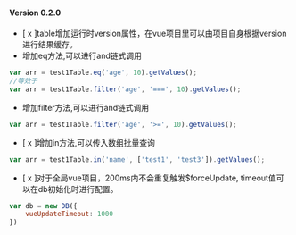 #### Version 0.2.0

- [ x ]table增加运行时version属性，在vue项目里可以由项目自身根据version进行结果缓存。
- 增加eq方法,可以进行and链式调用
```js
var arr = test1Table.eq('age', 10).getValues();
//等效于
var arr = test1Table.filter('age', '===', 10).getValues();
```
- 增加filter方法,可以进行and链式调用
```js
var arr = test1Table.filter('age', '>=', 10).getValues();


```
- [ x ]增加in方法,可以传入数组批量查询
```js
var arr = test1Table.in('name', ['test1', 'test3']).getValues();
```
- [ x ]对于全局vue项目，200ms内不会重复触发$forceUpdate, timeout值可以在db初始化时进行配置。
```js
var db = new DB({
    vueUpdateTimeout: 1000
})
```



